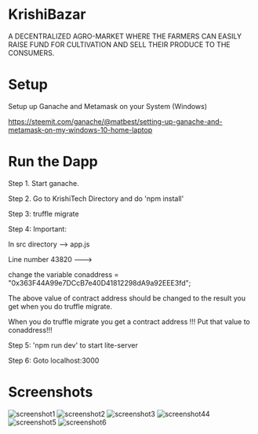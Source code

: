 # KrishiBazar
  A DECENTRALIZED AGRO-MARKET WHERE THE FARMERS CAN EASILY RAISE FUND FOR CULTIVATION AND SELL THEIR PRODUCE TO THE CONSUMERS.
# Setup
 Setup up Ganache and Metamask on your System (Windows)
 
 https://steemit.com/ganache/@matbest/setting-up-ganache-and-metamask-on-my-windows-10-home-laptop

 # Run the Dapp
Step 1. Start ganache.

Step 2. Go to KrishiTech Directory and do 'npm install'

Step 3: truffle migrate

Step 4: Important:

In  src directory --> app.js

Line number 43820 --->

change the variable conaddress = "0x363F44A99e7DCcB7e40D41812298dA9a92EEE3fd"; 

The above value of contract address should be changed to the result you get when you do truffle migrate.

When you do truffle migrate you get a contract address !!!
Put that value to conaddress!!!


Step 5: 'npm run dev' to start lite-server

Step 6: Goto localhost:3000

# Screenshots

![screenshot1](https://github.com/aryansarkar13/TechKrishi/blob/master/Screenshots/ss1.PNG?raw=true)
![screenshot2](https://github.com/aryansarkar13/TechKrishi/blob/master/Screenshots/ss2.PNG?raw=true)
![screenshot3](https://github.com/aryansarkar13/TechKrishi/blob/master/Screenshots/ss3.PNG?raw=true)
![screenshot44](https://github.com/aryansarkar13/TechKrishi/blob/master/Screenshots/ss4.PNG?raw=true)
![screenshot5](https://github.com/aryansarkar13/TechKrishi/blob/master/Screenshots/ss5.PNG?raw=true)
![screenshot6](https://github.com/aryansarkar13/TechKrishi/blob/master/Screenshots/ss6.PNG?raw=true)

